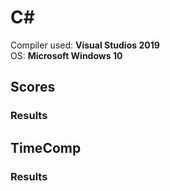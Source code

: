 # C#

Compiler used: **Visual Studios 2019**<br />
OS: **Microsoft Windows 10**


## Scores







### Results

## TimeComp



### Results

